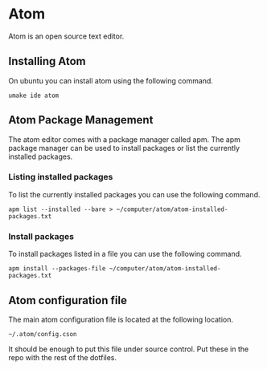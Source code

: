# Atom
Atom is an open source text editor.

## Installing Atom
On ubuntu you can install atom using the following command.

    umake ide atom

## Atom Package Management
The atom editor comes with a package manager called apm. The apm
package manager can be used to install packages or list the currently
installed packages.

### Listing installed packages
To list the currently installed packages you can use the following command.

    apm list --installed --bare > ~/computer/atom/atom-installed-packages.txt

### Install packages
To install packages listed in a file you can use the following
command.

    apm install --packages-file ~/computer/atom/atom-installed-packages.txt
    
## Atom configuration file
The main atom configuration file is located at the following location.

    ~/.atom/config.cson
    
It should be enough to put this file under source control. Put these
in the repo with the rest of the dotfiles.


